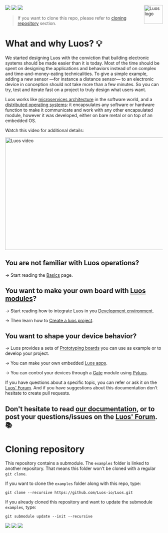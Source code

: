 <a href="https://luos.io"><img src="https://uploads-ssl.webflow.com/601a78a2b5d030260a40b7ad/602f8d74abdf72db7f5e3ed9_Luos_Logo_animation_Black.gif" alt="Luos logo" title="Luos" align="right" height="60" /></a>

[![](http://certified.luos.io)](https://luos.io)
[![](https://img.shields.io/twitter/url/http/shields.io.svg?style=social)](https://twitter.com/intent/tweet?text=Unleash%20electronic%20devices%20as%20microservices%20thanks%20to%20Luos&https://luos.io&via=Luos_io&hashtags=embeddedsystems,electronics,microservices,api)
[![](https://img.shields.io/badge/LinkedIn-Share-0077B5?style=social&logo=linkedin)](https://www.linkedin.com/sharing/share-offsite/?url=https%3A%2F%2Fgithub.com%2Fluos-io)

> If you want to clone this repo, please refer to [cloning repository](#cloning-repository) section.

# What and why Luos? :bulb:

We started designing Luos with the conviction that building electronic systems should be made easier than it is today. Most of the time should be spent on designing the applications and behaviors instead of on complex and time-and-money-eating technicalities. To give a simple example, adding a new sensor —for instance a distance sensor— to an electronic device in conception should not take more than a few minutes. So you can try, test and iterate fast on a project to truly design what users want.

Luos works like [microservices architecture](https://en.wikipedia.org/wiki/Microservices) in the software world, and a [distributed operating systems](https://en.wikipedia.org/wiki/Distributed_operating_system): it encapsulates any software or hardware function to make it communicate and work with any other encapsulated module, however it was developed, either on bare metal or on top of an embedded OS.

Watch this video for additional details:

<a href="https://youtu.be/xQe3z0M_FE8"><img border="0" alt="Luos video" src="https://www.luos.io/wp-content/uploads/2019/11/youtube.jpeg" width="640" height="360"></a>

## You are not familiar with Luos operations?

→ Start reading the [Basics](https://docs.luos.io/pages/overview/general-basics.html) page.

## You want to make your own board with [Luos modules](https://docs.luos.io/pages/low/modules/create-modules.html)?

→ Start reading how to integrate Luos in you [Development environment](https://docs.luos.io/pages/low/dev-env.html).

→ Then learn how to [Create a luos project](https://docs.luos.io/pages/low/modules/create-project.html).

## You want to shape your device behavior?

→ Luos provides a sets of [Prototyping boards](https://docs.luos.io/pages/prototyping_boards/boards-list.html) you can use as example or to develop your project.

→ You can make your own embedded [Luos apps](https://docs.luos.io/pages/low/modules/create-modules.html).

→ You can control your devices through a [Gate](https://docs.luos.io/pages/high/modules_list/gate.html) module using [Pyluos](https://docs.luos.io/pages/high/pyluos.html).

If you have questions about a specific topic, you can refer or ask it on the [Luos' Forum](https://community.luos.io/). And if you have suggestions about this documentation don't hesitate to create pull requests.

## Don't hesitate to read [our documentation](https://docs.luos.io), or to post your questions/issues on the [Luos' Forum](https://community.luos.io). :books:

# Cloning repository

This repository contains a submodule. The `examples` folder is linked to another repository. That means this folder won't be cloned with a regular `git clone`.

If you want to clone the `examples` folder along with this repo, type:

```
git clone --recursive https://github.com/Luos-io/Luos.git
```

If you already cloned this repository and want to update the submodule `examples`, type:

```
git submodule update --init --recursive
```

[![](https://img.shields.io/discourse/topics?server=https%3A%2F%2Fcommunity.luos.io&logo=Discourse)](https://community.luos.io)
[![](https://img.shields.io/badge/Luos-Documentation-34A3B4)](https://docs.luos.io)
[![](https://img.shields.io/badge/LinkedIn-Follow%20us-0077B5?style=flat&logo=linkedin)](https://www.linkedin.com/company/luos)
